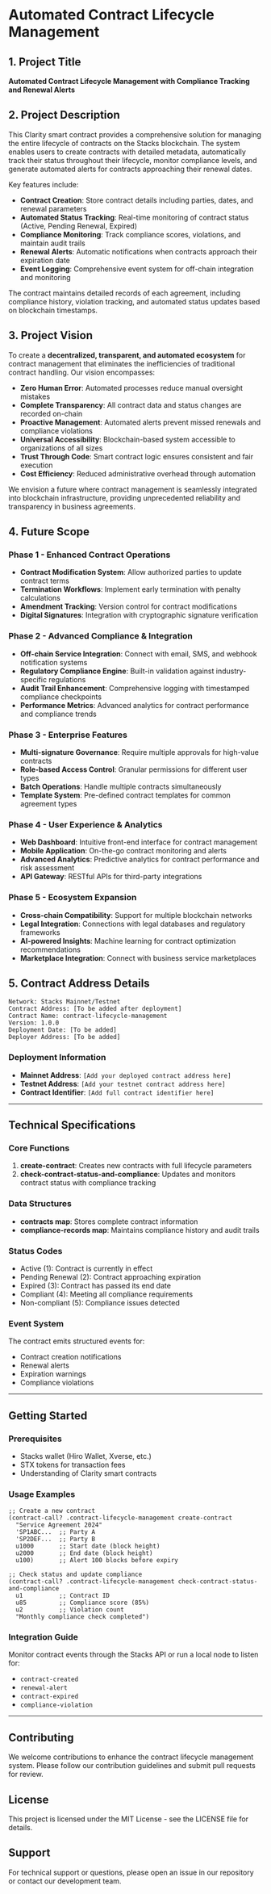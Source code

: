 # Automated Contract Lifecycle Management

## 1. Project Title
**Automated Contract Lifecycle Management with Compliance Tracking and Renewal Alerts**

## 2. Project Description
This Clarity smart contract provides a comprehensive solution for managing the entire lifecycle of contracts on the Stacks blockchain. The system enables users to create contracts with detailed metadata, automatically track their status throughout their lifecycle, monitor compliance levels, and generate automated alerts for contracts approaching their renewal dates.

Key features include:
- **Contract Creation**: Store contract details including parties, dates, and renewal parameters
- **Automated Status Tracking**: Real-time monitoring of contract status (Active, Pending Renewal, Expired)
- **Compliance Monitoring**: Track compliance scores, violations, and maintain audit trails
- **Renewal Alerts**: Automatic notifications when contracts approach their expiration date
- **Event Logging**: Comprehensive event system for off-chain integration and monitoring

The contract maintains detailed records of each agreement, including compliance history, violation tracking, and automated status updates based on blockchain timestamps.

## 3. Project Vision
To create a **decentralized, transparent, and automated ecosystem** for contract management that eliminates the inefficiencies of traditional contract handling. Our vision encompasses:

- **Zero Human Error**: Automated processes reduce manual oversight mistakes
- **Complete Transparency**: All contract data and status changes are recorded on-chain
- **Proactive Management**: Automated alerts prevent missed renewals and compliance violations
- **Universal Accessibility**: Blockchain-based system accessible to organizations of all sizes
- **Trust Through Code**: Smart contract logic ensures consistent and fair execution
- **Cost Efficiency**: Reduced administrative overhead through automation

We envision a future where contract management is seamlessly integrated into blockchain infrastructure, providing unprecedented reliability and transparency in business agreements.

## 4. Future Scope
### Phase 1 - Enhanced Contract Operations
- **Contract Modification System**: Allow authorized parties to update contract terms
- **Termination Workflows**: Implement early termination with penalty calculations
- **Amendment Tracking**: Version control for contract modifications
- **Digital Signatures**: Integration with cryptographic signature verification

### Phase 2 - Advanced Compliance & Integration
- **Off-chain Service Integration**: Connect with email, SMS, and webhook notification systems
- **Regulatory Compliance Engine**: Built-in validation against industry-specific regulations
- **Audit Trail Enhancement**: Comprehensive logging with timestamped compliance checkpoints
- **Performance Metrics**: Advanced analytics for contract performance and compliance trends

### Phase 3 - Enterprise Features
- **Multi-signature Governance**: Require multiple approvals for high-value contracts
- **Role-based Access Control**: Granular permissions for different user types
- **Batch Operations**: Handle multiple contracts simultaneously
- **Template System**: Pre-defined contract templates for common agreement types

### Phase 4 - User Experience & Analytics
- **Web Dashboard**: Intuitive front-end interface for contract management
- **Mobile Application**: On-the-go contract monitoring and alerts
- **Advanced Analytics**: Predictive analytics for contract performance and risk assessment
- **API Gateway**: RESTful APIs for third-party integrations

### Phase 5 - Ecosystem Expansion
- **Cross-chain Compatibility**: Support for multiple blockchain networks
- **Legal Integration**: Connections with legal databases and regulatory frameworks
- **AI-powered Insights**: Machine learning for contract optimization recommendations
- **Marketplace Integration**: Connect with business service marketplaces

## 5. Contract Address Details
```
Network: Stacks Mainnet/Testnet
Contract Address: [To be added after deployment]
Contract Name: contract-lifecycle-management
Version: 1.0.0
Deployment Date: [To be added]
Deployer Address: [To be added]
```

### Deployment Information
- **Mainnet Address**: `[Add your deployed contract address here]`
- **Testnet Address**: `[Add your testnet contract address here]`
- **Contract Identifier**: `[Add full contract identifier here]`

---

## Technical Specifications

### Core Functions
1. **create-contract**: Creates new contracts with full lifecycle parameters
2. **check-contract-status-and-compliance**: Updates and monitors contract status with compliance tracking

### Data Structures
- **contracts map**: Stores complete contract information
- **compliance-records map**: Maintains compliance history and audit trails

### Status Codes
- Active (1): Contract is currently in effect
- Pending Renewal (2): Contract approaching expiration
- Expired (3): Contract has passed its end date
- Compliant (4): Meeting all compliance requirements
- Non-compliant (5): Compliance issues detected

### Event System
The contract emits structured events for:
- Contract creation notifications
- Renewal alerts
- Expiration warnings  
- Compliance violations

---

## Getting Started

### Prerequisites
- Stacks wallet (Hiro Wallet, Xverse, etc.)
- STX tokens for transaction fees
- Understanding of Clarity smart contracts

### Usage Examples
```clarity
;; Create a new contract
(contract-call? .contract-lifecycle-management create-contract
  "Service Agreement 2024"
  'SP1ABC...  ;; Party A
  'SP2DEF...  ;; Party B
  u1000       ;; Start date (block height)
  u2000       ;; End date (block height)
  u100)       ;; Alert 100 blocks before expiry

;; Check status and update compliance
(contract-call? .contract-lifecycle-management check-contract-status-and-compliance
  u1          ;; Contract ID
  u85         ;; Compliance score (85%)
  u2          ;; Violation count
  "Monthly compliance check completed")
```

### Integration Guide
Monitor contract events through the Stacks API or run a local node to listen for:
- `contract-created`
- `renewal-alert` 
- `contract-expired`
- `compliance-violation`

---

## Contributing
We welcome contributions to enhance the contract lifecycle management system. Please follow our contribution guidelines and submit pull requests for review.

## License
This project is licensed under the MIT License - see the LICENSE file for details.

## Support
For technical support or questions, please open an issue in our repository or contact our development team.
